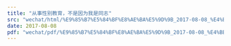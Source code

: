 ```yaml
---
title: "从事性别教育，不是因为我是同志"
src: "wechat/html/%E9%85%B7%E5%84%BF%E8%AE%BA%E5%9D%9B_2017-08-08_%E4%BB%8E%E4%BA%8B%E6%80%A7%E5%88%AB%E6%95%99%E8%82%B2%EF%BC%8C%E4%B8%8D%E6%98%AF%E5%9B%A0%E4%B8%BA%E6%88%91%E6%98%AF%E5%90%8C%E5%BF%97.html"
date: 2017-08-08
pdf: "wechat/pdf/%E9%85%B7%E5%84%BF%E8%AE%BA%E5%9D%9B_2017-08-08_%E4%BB%8E%E4%BA%8B%E6%80%A7%E5%88%AB%E6%95%99%E8%82%B2%EF%BC%8C%E4%B8%8D%E6%98%AF%E5%9B%A0%E4%B8%BA%E6%88%91%E6%98%AF%E5%90%8C%E5%BF%97.pdf"
---
```

